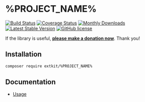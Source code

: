 # %PROJECT_NAME%

[![Build Status](https://travis-ci.org/%COMPOSER_PACKAGE%.svg?branch=master)](https://travis-ci.org/%COMPOSER_PACKAGE%) 
[![Coverage Status](https://coveralls.io/repos/github/%COMPOSER_PACKAGE%/badge.svg?branch=master)](https://coveralls.io/github/%COMPOSER_PACKAGE%?branch=master)
[![Monthly Downloads](https://poser.pugx.org/%COMPOSER_PACKAGE%/d/monthly)](https://packagist.org/packages/%COMPOSER_PACKAGE%)
[![Latest Stable Version](https://poser.pugx.org/%COMPOSER_PACKAGE%/v/stable)](https://github.com/%COMPOSER_PACKAGE%/releases)
[![GitHub license](https://img.shields.io/github/license/%COMPOSER_PACKAGE%)](https://github.com/%COMPOSER_PACKAGE%/blob/master/LICENSE)

If the library is useful, **[please make a donation now](https://filipsedivy.cz/donation?to=%PROJECT_NAME%)**. Thank you!

## Installation

```bash
composer require extkit/%PROJECT_NAME%
```

## Documentation

- [Usage](.docs/README.md#usage)
